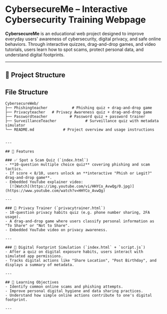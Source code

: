 # CybersecureMe – Interactive Cybersecurity Training Webpage

**CybersecureMe** is an educational web project designed to improve everyday users' awareness of cybersecurity, digital privacy, and safe online behaviors. Through interactive quizzes, drag-and-drop games, and video tutorials, users learn how to spot scams, protect personal data, and understand digital footprints.

---

## 📁 Project Structure

## File Structure
```text
CybersecureWeb/
├── Phishingteacher           # Phishing quiz + drag-and-drop game
├── Privacyteacher   # Privacy Awareness quiz + drag-and-drop game
├── Passwordteacher          # Password quiz + password trainer
├── SurveillanceTeacher             # Surveillance quiz with metadata simulator
└── README.md             # Project overview and usage instructions


---

## 🌟 Features

### ✅ Spot a Scam Quiz (`index.html`)
- **10-question multiple choice quiz** covering phishing and scam tactics.
- If score < 8/10, users unlock an **interactive "Phish or Legit?" drag-and-drop game**.
- Embedded YouTube explainer video:  
  [![Watch](https://img.youtube.com/vi/HHYCo_AvwQg/0.jpg)](https://www.youtube.com/watch?v=HHYCo_AvwQg)

---

### 🔐 Privacy Trainer (`privacytrainer.html`)
- 10-question privacy habits quiz (e.g. phone number sharing, 2FA usage).
- A drag-and-drop game where users classify personal information as "To Share" or "Not to Share".
- Embedded YouTube video on privacy awareness.

---

### 🧠 Digital Footprint Simulation (`index.html` + `script.js`)
- After a quiz on digital exposure habits, users interact with simulated app permissions.
- Tracks digital actions like "Share Location", "Post Birthday", and displays a summary of metadata.

---

## 🎯 Learning Objectives
- Identify common online scams and phishing attempts.
- Improve personal digital hygiene and data sharing practices.
- Understand how simple online actions contribute to one's digital footprint.

---
